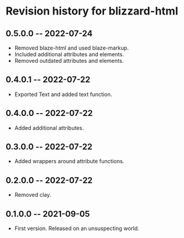 # Revision history for blizzard-html

## 0.5.0.0 -- 2022-07-24

* Removed blaze-html and used blaze-markup.
* Included additional attributes and elements.
* Removed outdated attributes and elements.

## 0.4.0.1 -- 2022-07-22

* Exported Text and added text function.

## 0.4.0.0 -- 2022-07-22

* Added additional attributes.

## 0.3.0.0 -- 2022-07-22

* Added wrappers around attribute functions.

## 0.2.0.0 -- 2022-07-22

* Removed clay.

## 0.1.0.0 -- 2021-09-05

* First version. Released on an unsuspecting world.

